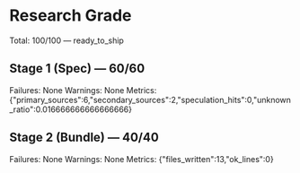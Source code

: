 # Research Grade
Total: 100/100 — ready_to_ship

## Stage 1 (Spec) — 60/60
Failures: None
Warnings: None
Metrics: {"primary_sources":6,"secondary_sources":2,"speculation_hits":0,"unknown_ratio":0.016666666666666666}

## Stage 2 (Bundle) — 40/40
Failures: None
Warnings: None
Metrics: {"files_written":13,"ok_lines":0}